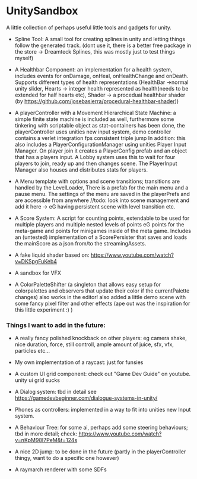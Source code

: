 # UnitySandbox
A little collection of perhaps useful little tools and gadgets for unity.

- Spline Tool: A small tool for creating splines in unity and letting things follow the generated track. (dont use it, there is a better free package in the store -> Dreamteck Splines, this was mostly just to test things myself)

- A Healthbar Component: an implementation for a health system, includes events for onDamage, onHeal, onHealthChange and onDeath. Supports different types of health representations (HealthBar ->normal unity slider, Hearts -> integer health represented as health(needs to be extended for half hearts etc), Shader -> a procedual healthbar shader (by https://github.com/josebasierra/procedural-healthbar-shader))

- A playerController with a Movement Hierarchical State Machine: a simple finite state machine is included as well, furthermore some tinkering with scriptable object as stat-containers has been done, the playerController uses unities new input system, demo controller contains a verlet integration fps consistent triple jump
In addition: this also includes a PlayerConfigurationManager using unities Player Input Manager. On player join it creates a PlayerConfig prefab and an object that has a players input. A Lobby system uses this to wait for four players to join, ready up and then changes scene. The PlayerInput Manager also houses and distributes stats for players.

- A Menu template with options and scene transitions; transitions are handled by the LevelLoader, There is a prefab for the main menu and a pause menu. The settings of the menu are saved in the playerPrefs and are accessible from anywhere
//todo: look into scene management and add it here -> eG having persistent scene with level transition etc.

- A Score System: A script for counting points, extendable to be used for multiple players and multiple nested levels of points eG points for the meta-game and points for minigames inside of the meta game.
Includes an (untested) implementation of a ScorePersister that saves and loads the mainScore as a json from/to the streamingAssets.

- A fake liquid shader based on: https://www.youtube.com/watch?v=DKSpgFuKeb4

- A sandbox for VFX

- A ColorPaletteShifter (a singleton that allows easy setup for colorpalettes and observers that update their color if the currentPalette changes) also works in the editor!
also added a little demo scene with some fancy pixel filter and other effects (ape out was the inspiration for this little experiment :) )


### Things I want to add in the future:

- A really fancy polished knockback on other players: eg camera shake, nice duration, force, still controll, ample amount of juice, sfx, vfx, particles etc...

- My own implementation of a raycast: just for funsies

- A custom UI grid component: check out "Game Dev Guide" on youtube. unity ui grid sucks

- A Dialog system: tbd in detail see https://gamedevbeginner.com/dialogue-systems-in-unity/

- Phones as controllers: implemented in a way to fit into unities new Input system.

- A Behaviour Tree: for some ai, perhaps add some steering behaviours; tbd in more detail; check: https://www.youtube.com/watch?v=nKpM98I7PeM&t=124s

- A nice 2D jump: to be done in the future (partly in the playerController thingy, want to do a specific one however)

- A raymarch renderer with some SDFs